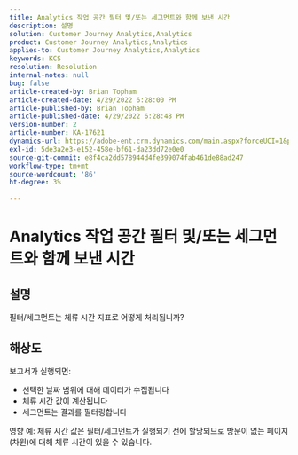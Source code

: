 ```yaml
---
title: Analytics 작업 공간 필터 및/또는 세그먼트와 함께 보낸 시간
description: 설명
solution: Customer Journey Analytics,Analytics
product: Customer Journey Analytics,Analytics
applies-to: Customer Journey Analytics,Analytics
keywords: KCS
resolution: Resolution
internal-notes: null
bug: false
article-created-by: Brian Topham
article-created-date: 4/29/2022 6:28:00 PM
article-published-by: Brian Topham
article-published-date: 4/29/2022 6:28:48 PM
version-number: 2
article-number: KA-17621
dynamics-url: https://adobe-ent.crm.dynamics.com/main.aspx?forceUCI=1&pagetype=entityrecord&etn=knowledgearticle&id=6bd99d18-eac7-ec11-a7b6-0022480a10ee
exl-id: 5de3a2e3-e152-458e-bf61-da23dd72e0e0
source-git-commit: e8f4ca2dd578944d4fe399074fab461de88ad247
workflow-type: tm+mt
source-wordcount: '86'
ht-degree: 3%

---
```


# Analytics 작업 공간 필터 및/또는 세그먼트와 함께 보낸 시간

## 설명

필터/세그먼트는 체류 시간 지표로 어떻게 처리됩니까?

## 해상도


보고서가 실행되면:

- 선택한 날짜 범위에 대해 데이터가 수집됩니다
- 체류 시간 값이 계산됩니다
- 세그먼트는 결과를 필터링합니다


영향 예: 체류 시간 값은 필터/세그먼트가 실행되기 전에 할당되므로 방문이 없는 페이지(차원)에 대해 체류 시간이 있을 수 있습니다.
